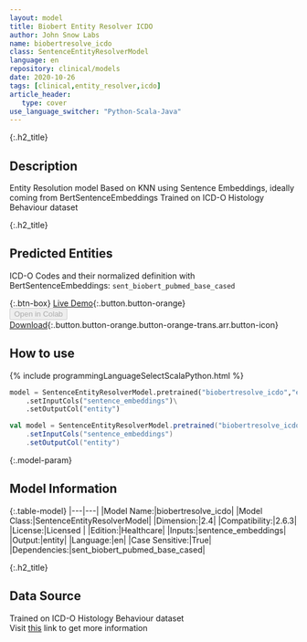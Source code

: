 ```yaml
---
layout: model
title: Biobert Entity Resolver ICDO
author: John Snow Labs
name: biobertresolve_icdo
class: SentenceEntityResolverModel
language: en
repository: clinical/models
date: 2020-10-26
tags: [clinical,entity_resolver,icdo]
article_header:
   type: cover
use_language_switcher: "Python-Scala-Java"
---
```


{:.h2_title}
## Description 
Entity Resolution model Based on KNN using Sentence Embeddings, ideally coming from BertSentenceEmbeddings Trained on ICD-O Histology Behaviour dataset

 {:.h2_title}
## Predicted Entities
ICD-O Codes and their normalized definition with BertSentenceEmbeddings: `sent_biobert_pubmed_base_cased` 

{:.btn-box}
[Live Demo](https://demo.johnsnowlabs.com/healthcare/ER_ICDO/){:.button.button-orange}<br/><button class="button button-orange" disabled>Open in Colab</button><br/>[Download](https://s3.amazonaws.com/auxdata.johnsnowlabs.com/clinical/models/biobertresolve_icdo_en_2.6.3_2.4_1603673101579.zip){:.button.button-orange.button-orange-trans.arr.button-icon}<br/>

## How to use 
<div class="tabs-box" markdown="1">

{% include programmingLanguageSelectScalaPython.html %}

```python
model = SentenceEntityResolverModel.pretrained("biobertresolve_icdo","en","clinical/models")\
	.setInputCols("sentence_embeddings")\
	.setOutputCol("entity")
```

```scala
val model = SentenceEntityResolverModel.pretrained("biobertresolve_icdo","en","clinical/models")
	.setInputCols("sentence_embeddings")
	.setOutputCol("entity")
```
</div>



{:.model-param}
## Model Information

{:.table-model}
|---|---|
|Model Name:|biobertresolve_icdo|
|Model Class:|SentenceEntityResolverModel|
|Dimension:|2.4|
|Compatibility:|2.6.3|
|License:|Licensed |
|Edition:|Healthcare|
|Inputs:|sentence_embeddings|
|Output:|entity|
|Language:|en|
|Case Sensitive:|True|
|Dependencies:|sent_biobert_pubmed_base_cased|





{:.h2_title}
## Data Source
Trained on ICD-O Histology Behaviour dataset  
Visit [this](https://apps.who.int/iris/bitstream/handle/10665/96612/9789241548496_eng.pdf) link to get more information

